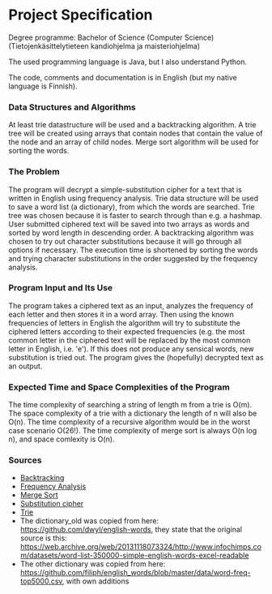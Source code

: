 # Project Specification

Degree programme: Bachelor of Science (Computer Science) (Tietojenkäsittelytieteen kandiohjelma ja maisteriohjelma)

The used programming language is Java, but I also understand Python.

The code, comments and documentation is in English (but my native language is Finnish).

### Data Structures and Algorithms
At least trie datastructure will be used and a backtracking algorithm. A trie tree will be created using arrays that contain nodes that contain the value of the node and an array of child nodes. Merge sort algorithm will be used for sorting the words.

### The Problem
The program will decrypt a simple-substitution cipher for a text that is written in English using frequency analysis. Trie data structure will be used to save a word list (a dictionary), from which the words are searched. Trie tree was chosen because it is faster to search through than e.g. a hashmap. User submitted ciphered text will be saved into two arrays as words and sorted by word length in descending order. A backtracking algorithm was chosen to try out character substitutions because it will go through all options if necessary. The execution time is shortened by sorting the words and trying character substitutions in the order suggested by the frequency analysis.

### Program Input and Its Use
The program takes a ciphered text as an input, analyzes the frequency of each letter and then stores it in a word array. Then using the known frequencies of letters in English the algorithm will try to substitute the ciphered letters according to their expected frequencies (e.g. the most common letter in the ciphered text will be replaced by the most common letter in English, i.e. 'e'). If this does not produce any sensical words, new substitution is tried out. The program gives the (hopefully) decrypted text as an output.

### Expected Time and Space Complexities of the Program
The time complexity of searching a string of length m from a trie is O(m). The space complexity of a trie with a dictionary the length of n will also be O(n). The time complexity of a recursive algorithm would be in the worst case scenario O(26!). The time complexity of merge sort is always O(n log n), and space comlexity is O(n).

### Sources
* [Backtracking](https://en.wikipedia.org/wiki/Backtracking)
* [Frequency Analysis](https://www.101computing.net/frequency-analysis/)
* [Merge Sort](https://raw.githubusercontent.com/pllk/tirakirja/master/tirakirja.pdf)
* [Substitution cipher](https://en.wikipedia.org/wiki/Substitution_cipher)
* [Trie](https://en.wikipedia.org/wiki/Trie)
* The dictionary_old was copied from here: https://github.com/dwyl/english-words, they state that the original source is this: https://web.archive.org/web/20131118073324/http://www.infochimps.com/datasets/word-list-350000-simple-english-words-excel-readable
* The other dictionary was copied from here: https://github.com/filiph/english_words/blob/master/data/word-freq-top5000.csv, with own additions
